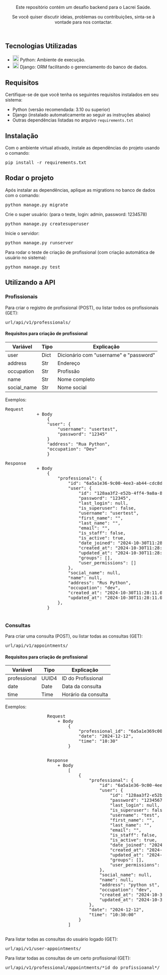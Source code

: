 
<body>
    <header>
        <p>Este repositório contém um desafio backend para o Lacrei Saúde.</p>
        <p>Se você quiser discutir ideias, problemas ou contribuições, sinta-se à vontade para nos contactar.</p>
    </header>
    <section>
        <h2>Tecnologias Utilizadas</h2>
        <ul>
            <li><img src="https://skillicons.dev/icons?i=python" width="20" height="20"/> Python: Ambiente de execução.</li>
            <li><img src="https://skillicons.dev/icons?i=django" width="20" height="20"/> Django: ORM facilitando o gerenciamento do banco de dados.</li>
        </ul>
    </section>
    <section>
        <h2>Requisitos</h2>
        <p>Certifique-se de que você tenha os seguintes requisitos instalados em seu sistema:</p>
        <ul>
            <li>Python (versão recomendada: 3.10 ou superior)</li>
            <li>Django (instalado automaticamente ao seguir as instruções abaixo)</li>
            <li>Outras dependências listadas no arquivo <code>requirements.txt</code></li>
        </ul>
    </section>
    <section>
        <h2>Instalação</h2>
        <p>Com o ambiente virtual ativado, instale as dependências do projeto usando o comando:</p>
        <div class="highlight highlight-source-shell notranslate position-relative overflow-auto" dir="auto"><pre>pip install -r requirements.txt</pre></div>
    </section>
    <section>
        <h2>Rodar o projeto</h2>
        <p>Após instalar as dependências, aplique as migrations no banco de dados com o comando:</p>
        <div class="highlight highlight-source-shell notranslate position-relative overflow-auto" dir="auto"><pre>python manage.py migrate</pre></div>
        <p>Crie o super usuário: (para o teste, login: admin, password: 1234578)</p>
        <div class="highlight highlight-source-shell notranslate position-relative overflow-auto" dir="auto"><pre>python manage.py createsuperuser</pre></div>
        <p>Inicie o servidor:</p>
        <div class="highlight highlight-source-shell notranslate position-relative overflow-auto" dir="auto"><pre>python manage.py runserver</pre></div>
        <p>Para rodar o teste de criação de profissional (com criação automática de usuário no sistema):</p>
        <div class="highlight highlight-source-shell notranslate position-relative overflow-auto" dir="auto"><pre>python manage.py test</pre></div>  
        </div>
    </section>
    <section>
        <h2>Utilizando a API</h2>
        <h3>Profissionais</h3>
        <p>Para criar o registro de profissional (POST), ou listar todos os profissionais (GET):</p>
        <div class="highlight highlight-source-shell notranslate position-relative overflow-auto" dir="auto"><pre>url/api/v1/professionals/</pre></div>
        <div>
            <h4>Requisitos para criação de profissional</h4>
            <table>
                <thead>
                    <th>Variável</th>
                    <th>Tipo</th>
                    <th>Explicação</th>
                </thead>
                <tbody>
                    <tr>
                        <td>user</td>
                        <td>Dict</td>
                        <td>Dicionário com "username" e "password"</td>
                    </tr>
                    <tr>
                        <td>address</td>
                        <td>Str</td>
                        <td>Endereço</td>
                    </tr>
                    <tr>
                        <td>occupation</td>
                        <td>Str</td>
                        <td>Profissão</td>
                    </tr>
                    <tr>
                        <td>name</td>
                        <td>Str</td>
                        <td>Nome completo</td>
                    </tr>
                    <tr>
                        <td>social_name</td>
                        <td>Str</td>
                        <td>Nome social</td>
                    </tr>
                </tbody>
            </table>
            <p>Exemplos:</p>
            <div class="highlight highlight-source-shell notranslate position-relative overflow-auto" dir="auto"><pre>Request
            + Body
                {
                "user": {
                    "username": "usertest",
                    "password": "12345"
                }
                "address": "Rua Python",
                "occupation": "Dev"
                }</pre></div>
            <div class="highlight highlight-source-shell notranslate position-relative overflow-auto" dir="auto"><pre>Response
            + Body
                {
                    "professional": {
                        "id": "6a5a1e36-9c00-4ee3-ab44-cdc8d5096b54",
                        "user": {
                            "id": "128aa3f2-e52b-4ff4-9a8a-8ca9c461cdf0",
                            "password": "12345",
                            "last_login": null,
                            "is_superuser": false,
                            "username": "usertest",
                            "first_name": "",
                            "last_name": "",
                            "email": "",
                            "is_staff": false,
                            "is_active": true,
                            "date_joined": "2024-10-30T11:28:11.050565-03:00",
                            "created_at": "2024-10-30T11:28:11.050565-03:00",
                            "updated_at": "2024-10-30T11:28:11.050565-03:00",
                            "groups": [],
                            "user_permissions": []
                        },
                        "social_name": null,
                        "name": null,
                        "address": "Rus Python",
                        "occupation": "dev",
                        "created_at": "2024-10-30T11:28:11.059562-03:00",
                        "updated_at": "2024-10-30T11:28:11.059562-03:00"
                    },
                }
            </pre></div>            
        </div>
        <h3>Consultas</h3>
        <p>Para criar uma consulta (POST), ou listar todas as consultas (GET):</p>
        <div class="highlight highlight-source-shell notranslate position-relative overflow-auto" dir="auto"><pre>url/api/v1/appointments/</pre></div>
        <div>
            <h4>Requisitos para criação de profissional</h4>
            <table>
                <thead>
                    <th>Variável</th>
                    <th>Tipo</th>
                    <th>Explicação</th>
                </thead>
                <tbody>
                    <tr>
                        <td>professional</td>
                        <td>UUID4</td>
                        <td>ID do Profissional</td>
                    </tr>
                    <tr>
                        <td>date</td>
                        <td>Date</td>
                        <td>Data da consulta</td>
                    </tr>
                    <tr>
                        <td>time</td>
                        <td>Time</td>
                        <td>Horário da consulta</td>
                    </tr>
                </tbody>
            </table>
            <p>Exemplos:</p>
            <div class="highlight highlight-source-shell notranslate position-relative overflow-auto" dir="auto"><pre>
                Request
                    + Body
                        {   
                            "professional_id": "6a5a1e369c004ee3ab44cdc8d5096b54",
                            "date": "2024-12-12",
                            "time": "10:30"
                        }
            </pre></div>
            <div class="highlight highlight-source-shell notranslate position-relative overflow-auto" dir="auto"><pre>
                Response
                    + Body
                        [
                            {
                                "professional": {
                                    "id": "6a5a1e36-9c00-4ee3-ab44-cdc8d5096b54",
                                    "user": {
                                        "id": "128aa3f2-e52b-4ff4-9a8a-8ca9c461cdf0",
                                        "password": "12345678",
                                        "last_login": null,
                                        "is_superuser": false,
                                        "username": "test",
                                        "first_name": "",
                                        "last_name": "",
                                        "email": "",
                                        "is_staff": false,
                                        "is_active": true,
                                        "date_joined": "2024-10-30T11:28:11.050565-03:00",
                                        "created_at": "2024-10-30T11:28:11.050565-03:00",
                                        "updated_at": "2024-10-30T11:28:11.050565-03:00",
                                        "groups": [],
                                        "user_permissions": []
                                    },
                                    "social_name": null,
                                    "name": null,
                                    "address": "python st",
                                    "occupation": "dev",
                                    "created_at": "2024-10-30T11:28:11.059562-03:00",
                                    "updated_at": "2024-10-30T11:28:11.059562-03:00"
                                },
                                "date": "2024-12-12",
                                "time": "10:30:00"
                            }
                        ]
            </pre></div>            
        </div>
        <p>Para listar todas as consultas do usuário logado (GET):</p>
        <div class="highlight highlight-source-shell notranslate position-relative overflow-auto" dir="auto"><pre>url/api/v1/user-appointments/</pre></div>
        <p>Para listar todas as consultas de um certo profissional (GET):</p>
        <div class="highlight highlight-source-shell notranslate position-relative overflow-auto" dir="auto"><pre>url/api/v1/professional/appointments/*id do profissioanal*/</pre></div>
    </section>
</body>